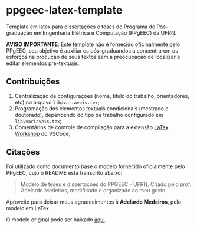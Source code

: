 # ppgeec-latex-template
Template em latex para dissertações e teses do Programa de Pós-graduação em Engenharia Elétrica e Computação (PPgEEC) da UFRN.

**AVISO IMPORTANTE**: Este template não é fornecido oficinalmente pelo PPgEEC, seu objetivo é auxiliar os pós-graduandos a concentrarem os esforços na produção de seus textos sem a preocupação de localizar e editar elementos pré-textuais.

## Contribuições
1. Centralização de configurações (nome, título do trabalho, orientadores, etc) no arquivo `lib/variaveis.tex`;
2. Programação dos elementos textuais condicionais (mestrado e doutorado), dependendo do tipo de trabalho configurado em `lib\variaveis.tex`;
3. Comentários de controle de compilação para a extensão [LaTex Workshop](https://marketplace.visualstudio.com/items?itemName=James-Yu.latex-workshop) do VSCode;

## Citações

Foi utilizado como documento base o modelo fornecido oficialmente pelo PPgEEC, cujo o README está transcrito abaixo:
> Modelo de teses e dissertações do PPGEEC - UFRN. Criado pelo prof. Adelardo Medeiros, modificado e organizado ao meu gosto.

Aproveito para deixar meus agradecimentos à **Adelardo Medeiros**, pelo modelo em LaTex.

O modelo original pode ser baixado [aqui](https://sigaa.ufrn.br/sigaa/public/programa/documentos.jsf?lc=pt_BR&id=103&idTipo=5).
